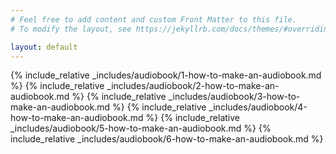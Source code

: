 ```yaml
---
# Feel free to add content and custom Front Matter to this file.
# To modify the layout, see https://jekyllrb.com/docs/themes/#overriding-theme-defaults

layout: default
---
```


{% include_relative  _includes/audiobook/1-how-to-make-an-audiobook.md %}
{% include_relative  _includes/audiobook/2-how-to-make-an-audiobook.md %}
{% include_relative  _includes/audiobook/3-how-to-make-an-audiobook.md %}
{% include_relative  _includes/audiobook/4-how-to-make-an-audiobook.md %}
{% include_relative  _includes/audiobook/5-how-to-make-an-audiobook.md %}
{% include_relative  _includes/audiobook/6-how-to-make-an-audiobook.md %}

<script src="./js/script-audiobooks.js"></script>
